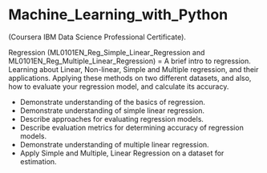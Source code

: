 # Machine_Learning_with_Python

(Coursera IBM Data Science Professional Certificate).

Regression (ML0101EN_Reg_Simple_Linear_Regression and ML0101EN_Reg_Multiple_Linear_Regression) = A brief intro to regression. Learning about Linear, Non-linear, Simple and Multiple regression, and their applications. Applying these methods on two different datasets, and also, how to evaluate your regression model, and calculate its accuracy.

- Demonstrate understanding of the basics of regression.
- Demonstrate understanding of simple linear regression.
- Describe approaches for evaluating regression models.
- Describe evaluation metrics for determining accuracy of regression models.
- Demonstrate understanding of multiple linear regression.
- Apply Simple and Multiple, Linear Regression on a dataset for estimation.
